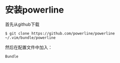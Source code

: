 # 安装powerline

首先从github下载

```shell
$ git clone https://github.com/powerline/powerline ~/.vim/bundle/powerline
```

然后在配置文件中加入：

```shell
Bundle 
```

